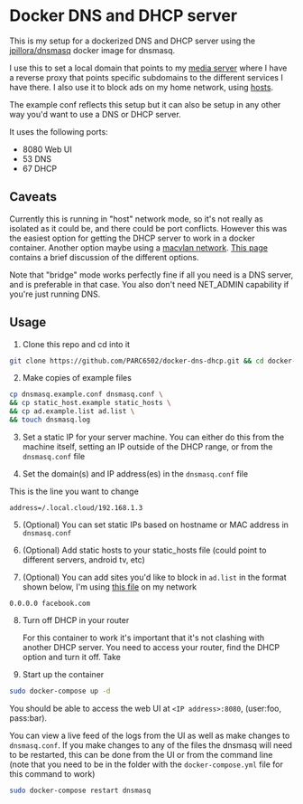 # Docker DNS and DHCP server

This is my setup for a dockerized DNS and DHCP server using the [jpillora/dnsmasq](https://hub.docker.com/r/jpillora/dnsmasq) docker image for dnsmasq.

I use this to set a local domain that points to my [media server](https://github.com/PARC6502/docker-media-server) where I have a reverse proxy that points specific subdomains to the different services I have there. I also use it to block ads on my home network, using [hosts](https://github.com/StevenBlack/hosts).

The example conf reflects this setup but it can also be setup in any other way you'd want to use a DNS or DHCP server.

It uses the following ports:

- 8080 Web UI
- 53 DNS
- 67 DHCP

## Caveats

Currently this is running in "host" network mode, so it's not really as isolated as it could be, and there could be port conflicts. However this was the easiest option for getting the DHCP server to work in a docker container. Another option maybe using a [macvlan network](https://docs.docker.com/network/macvlan/). [This page](https://docs.pi-hole.net/docker/DHCP/) contains a brief discussion of the different options.

Note that "bridge" mode works perfectly fine if all you need is a DNS server, and is preferable in that case. You also don't need NET_ADMIN capability if you're just running DNS.

## Usage

1. Clone this repo and cd into it

```bash
git clone https://github.com/PARC6502/docker-dns-dhcp.git && cd docker-dns-dhcp
```

2. Make copies of example files

```bash
cp dnsmasq.example.conf dnsmasq.conf \
&& cp static_host.example static_hosts \
&& cp ad.example.list ad.list \
&& touch dnsmasq.log
```

3. Set a static IP for your server machine. You can either do this from the machine itself, setting an IP outside of the DHCP range, or from the `dnsmasq.conf` file

4. Set the domain(s) and IP address(es) in the `dnsmasq.conf` file

This is the line you want to change

```
address=/.local.cloud/192.168.1.3
```

5. (Optional) You can set static IPs based on hostname or MAC address in `dnsmasq.conf`

6. (Optional) Add static hosts to your static_hosts file (could point to different servers, android tv, etc)

7. (Optional) You can add sites you'd like to block in `ad.list` in the format shown below, I'm using [this file](https://raw.githubusercontent.com/StevenBlack/hosts/master/hosts) on my network

```
0.0.0.0 facebook.com
```

8. Turn off DHCP in your router

   For this container to work it's important that it's not clashing with another DHCP server. You need to access your router, find the DHCP option and turn it off. Take

9. Start up the container

```bash
sudo docker-compose up -d
```

You should be able to access the web UI at `<IP address>:8080`, (user:foo, pass:bar).

You can view a live feed of the logs from the UI as well as make changes to `dnsmasq.conf`. If you make changes to any of the files the dnsmasq will need to be restarted, this can be done from the UI or from the command line (note that you need to be in the folder with the `docker-compose.yml` file for this command to work)

```bash
sudo docker-compose restart dnsmasq
```
